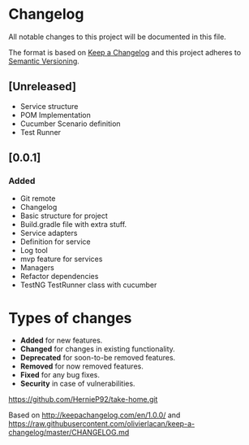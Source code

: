# Changelog

All notable changes to this project will be documented in this file.

The format is based on [Keep a Changelog](http://keepachangelog.com/en/1.0.0/)
and this project adheres to [Semantic Versioning](http://semver.org/spec/v2.0.0.html).

## [Unreleased]

- Service structure
- POM Implementation
- Cucumber Scenario definition
- Test Runner

## [0.0.1]

### Added

- Git remote
- Changelog
- Basic structure for project
- Build.gradle file with extra stuff.
- Service adapters
- Definition for service
- Log tool
- mvp feature for services
- Managers
- Refactor dependencies
- TestNG TestRunner class with cucumber

# Types of changes

- **Added** for new features.
- **Changed** for changes in existing functionality.
- **Deprecated** for soon-to-be removed features.
- **Removed** for now removed features.
- **Fixed** for any bug fixes.
- **Security** in case of vulnerabilities.

https://github.com/HernieP92/take-home.git

Based on http://keepachangelog.com/en/1.0.0/
and https://raw.githubusercontent.com/olivierlacan/keep-a-changelog/master/CHANGELOG.md
